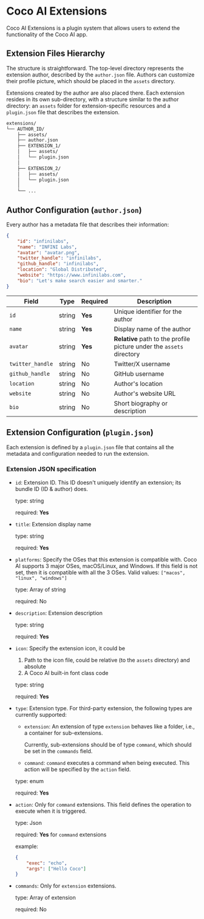 # Coco AI Extensions

Coco AI Extensions is a plugin system that allows users to extend the functionality of 
the Coco AI app. 

## Extension Files Hierarchy

The structure is straightforward. The top-level directory represents the extension author, 
described by the `author.json` file. Authors can customize their profile picture, which 
should be placed in the `assets` directory.

Extensions created by the author are also placed there. Each extension resides in its own 
sub-directory, with a structure similar to the author directory: an `assets` folder for 
extension-specific resources and a `plugin.json` file that describes the extension.

```sh
extensions/
└── AUTHOR_ID/
    ├── assets/
    ├── author.json  
    ├── EXTENSION_1/
    │   ├── assets/
    │   └── plugin.json
    │ 
    ├── EXTENSION_2/
    │   ├── assets/
    │   └── plugin.json
    │ 
    └── ...
```

## Author Configuration (`author.json`)

Every author has a metadata file that describes their information:

```json
{
    "id": "infinilabs",
    "name": "INFINI Labs",
    "avatar": "avatar.png",
    "twitter_handle": "infinilabs",
    "github_handle": "infinilabs",
    "location": "Global Distributed",
    "website": "https://www.infinilabs.com",
    "bio": "Let's make search easier and smarter."
}
```


| Field | Type | Required | Description |
|-------|------|----------|-------------|
| `id` | string | **Yes** | Unique identifier for the author |
| `name` | string | **Yes** | Display name of the author |
| `avatar` | string | **Yes** | **Relative** path to the profile picture under the `assets` directory |
| `twitter_handle` | string | No | Twitter/X username |
| `github_handle` | string | No | GitHub username |
| `location` | string | No | Author's location |
| `website` | string | No | Author's website URL |
| `bio` | string | No | Short biography or description |

## Extension Configuration (`plugin.json`)

Each extension is defined by a `plugin.json` file that contains all the metadata 
and configuration needed to run the extension.

### Extension JSON specification


* `id`: Extension ID. This ID doesn't uniquely identify an extension; its bundle 
  ID (ID & author) does.
  
  type: string  

  required: **Yes**

* `title`: Extension display name
  
  type: string  

  required: **Yes**

* `platforms`: Specify the OSes that this extension is compatible with. Coco AI 
  supports 3 major OSes, macOS/Linux, and Windows. If this field is not set, then 
  it is compatible with all the 3 OSes. Valid values: `["macos", "linux", "windows"]`
  
  type: Array of string  

  required: No

* `description`: Extension description
  
  type: string  

  required: **Yes**

* `icon`: Specify the extension icon, it could be 
   
  1. Path to the icon file, could be relative (to the `assets` directory) and absolute 
  2. A Coco AI built-in font class code  

  type: string

  required: **Yes**

* `type`: Extension type. For third-party extension, the following types are 
  currently supported: 

  * `extension`: An extension of type `extension` behaves like a folder, i.e., a 
    container for sub-extensions.

    Currently, sub-extensions should be of type `command`, which should be set in
    the `commands` field. 

  * `command`: `command` executes a command when being executed. This action 
    will be specified by the `action` field.

  type: enum

  required: **Yes**

* `action`: Only for `command` extensions. This field defines the operation to 
  execute when it is triggered.

  type: Json

  required: **Yes** for `command` extensions

  example: 
  
  ```json
  {
      "exec": "echo",
      "args": ["Hello Coco"]
  }
  ```

* `commands`: Only for `extension` extensions.

  type: Array of extension

  required: No
